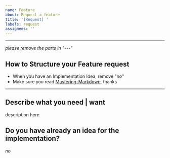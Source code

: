 ```yaml
---
name: Feature
about: Request a feature
title: '[Request] '
labels: request
assignees: ''
---
```


---
*please remove the parts in "---"*

## How to Structure your Feature request

- When you have an Implementation Idea, remove "*no*"
- Make sure you read [Mastering-Markdown](https://guides.github.com/features/mastering-markdown/), thanks

---

## Describe what you need | want

description here

## Do you have already an idea for the implementation?

*no*
